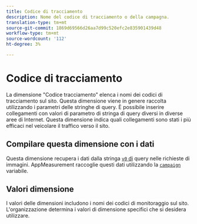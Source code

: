 ```yaml
---
title: Codice di tracciamento
description: Nome del codice di tracciamento o della campagna.
translation-type: tm+mt
source-git-commit: 1869d69566d26aa7d99c520efc2e835901439d48
workflow-type: tm+mt
source-wordcount: '112'
ht-degree: 3%

---
```



# Codice di tracciamento

La dimensione &quot;Codice tracciamento&quot; elenca i nomi dei codici di tracciamento sul sito. Questa dimensione viene in genere raccolta utilizzando i parametri delle stringhe di query. È possibile inserire collegamenti con valori di parametro di stringa di query diversi in diverse aree di Internet. Questa dimensione indica quali collegamenti sono stati i più efficaci nel veicolare il traffico verso il sito.

## Compilare questa dimensione con i dati

Questa dimensione recupera i dati dalla stringa [`v0` di](/help/implement/validate/query-parameters.md) query nelle richieste di immagini. AppMeasurement raccoglie questi dati utilizzando la [`campaign`](/help/implement/vars/page-vars/campaign.md) variabile.

## Valori dimensione

I valori delle dimensioni includono i nomi dei codici di monitoraggio sul sito. L&#39;organizzazione determina i valori di dimensione specifici che si desidera utilizzare.
